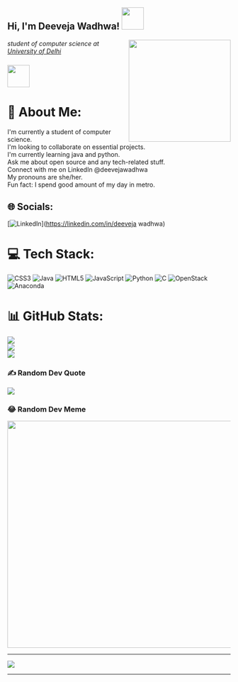 <h2> Hi, I'm Deeveja Wadhwa! <img src="https://media.giphy.com/media/mGcNjsfWAjY5AEZNw6/giphy.gif" width="50"></h2>
<img align='right' src="https://media.giphy.com/media/ieyl9zmCjO4b4t6qoY/giphy.gif" width="230">
<p><em>student of computer science at <a href="http://www.du.ac.in/"> University of Delhi </a></em></p>
</em></p>


### <img src="https://media.giphy.com/media/VgCDAzcKvsR6OM0uWg/giphy.gif" width="50">
# 💫 About Me:
I'm currently a student of computer science.<br>I'm looking to collaborate on essential projects.<br>I'm currently learning java and python.<br>Ask me about open source and any tech-related stuff.<br>Connect with me on LinkedIn @deevejawadhwa<br>My pronouns are she/her.<br>Fun fact: I spend good amount of my day in metro.


## 🌐 Socials:
[![LinkedIn](https://img.shields.io/badge/LinkedIn-%230077B5.svg?logo=linkedin&logoColor=white)](https://linkedin.com/in/deeveja wadhwa) 

# 💻 Tech Stack:
![CSS3](https://img.shields.io/badge/css3-%231572B6.svg?style=for-the-badge&logo=css3&logoColor=white) ![Java](https://img.shields.io/badge/java-%23ED8B00.svg?style=for-the-badge&logo=java&logoColor=white) ![HTML5](https://img.shields.io/badge/html5-%23E34F26.svg?style=for-the-badge&logo=html5&logoColor=white) ![JavaScript](https://img.shields.io/badge/javascript-%23323330.svg?style=for-the-badge&logo=javascript&logoColor=%23F7DF1E) ![Python](https://img.shields.io/badge/python-3670A0?style=for-the-badge&logo=python&logoColor=ffdd54) ![C](https://img.shields.io/badge/c-%2300599C.svg?style=for-the-badge&logo=c&logoColor=white) ![OpenStack](https://img.shields.io/badge/Openstack-%23f01742.svg?style=for-the-badge&logo=openstack&logoColor=white) ![Anaconda](https://img.shields.io/badge/Anaconda-%2344A833.svg?style=for-the-badge&logo=anaconda&logoColor=white)
# 📊 GitHub Stats:
![](https://github-readme-stats.vercel.app/api?username=deevejawadhwa&theme=tokyonight&hide_border=false&include_all_commits=true&count_private=true)<br/>
![](https://github-readme-streak-stats.herokuapp.com/?user=deevejawadhwa&theme=tokyonight&hide_border=false)<br/>
![](https://github-readme-stats.vercel.app/api/top-langs/?username=deevejawadhwa&theme=tokyonight&hide_border=false&include_all_commits=true&count_private=true&layout=compact)

### ✍️ Random Dev Quote
![](https://quotes-github-readme.vercel.app/api?type=horizontal&theme=radical)

### 😂 Random Dev Meme
<img src="https://random-memer.herokuapp.com/" width="512px"/>

---
[![](https://visitcount.itsvg.in/api?id=deevejawadhwa&icon=0&color=0)](https://visitcount.itsvg.in)

<!-- Proudly created with GPRM ( https://gprm.itsvg.in ) -->


---


